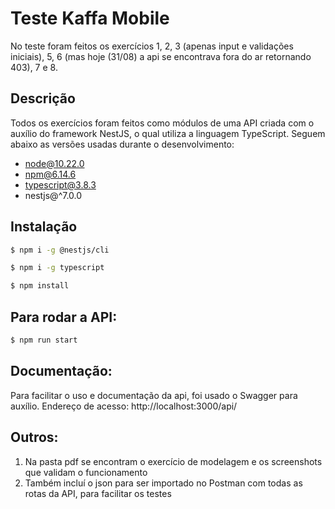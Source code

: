 # Teste Kaffa Mobile

No teste foram feitos os exercícios 1, 2, 3 (apenas input e validações iniciais), 5, 6 (mas hoje (31/08) a api se encontrava fora do ar retornando 403), 7 e 8.

## Descrição

Todos os exercícios foram feitos como módulos de uma API criada com o auxílio do framework NestJS, o qual utiliza a linguagem TypeScript. Seguem abaixo as versões usadas durante o desenvolvimento:
 
 - node@10.22.0
 - npm@6.14.6
 - typescript@3.8.3 
 - nestjs@^7.0.0

## Instalação

```bash
$ npm i -g @nestjs/cli
```
```bash
$ npm i -g typescript
```
```bash
$ npm install
```

## Para rodar a API:

```bash
$ npm run start
```

## Documentação:

Para facilitar o uso e documentação da api, foi usado o Swagger para auxílio.
Endereço de acesso: http://localhost:3000/api/

## Outros:

1. Na pasta pdf se encontram o exercício de modelagem e os screenshots que validam o funcionamento
2. Também incluí o json para ser importado no Postman com todas as rotas da API, para facilitar os testes
